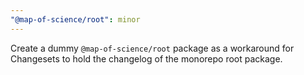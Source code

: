 ```yaml
---
"@map-of-science/root": minor
---
```


Create a dummy `@map-of-science/root` package as a workaround for Changesets to hold the changelog of the monorepo root package.
